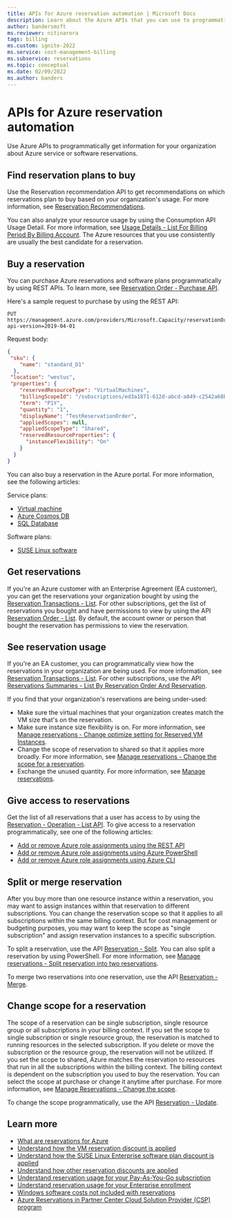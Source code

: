 ```yaml
---
title: APIs for Azure reservation automation | Microsoft Docs
description: Learn about the Azure APIs that you can use to programmatically get reservation information.
author: bandersmsft
ms.reviewer: nitinarora
tags: billing
ms.custom: ignite-2022
ms.service: cost-management-billing
ms.subservice: reservations
ms.topic: conceptual
ms.date: 02/09/2022
ms.author: banders
---
```


# APIs for Azure reservation automation

Use Azure APIs to programmatically get information for your organization about Azure service or software reservations.

## Find reservation plans to buy

Use the Reservation recommendation API to get recommendations on which reservations plan to buy based on your organization's usage. For more information, see [Reservation Recommendations](/rest/api/consumption/reservation-recommendations).

You can also analyze your resource usage by using the Consumption API Usage Detail. For more information, see [Usage Details - List For Billing Period By Billing Account](/rest/api/consumption/usagedetails/list#billingaccountusagedetailslistforbillingperiod-legacy). The Azure resources that you use consistently are usually the best candidate for a reservation.

## Buy a reservation

You can purchase Azure reservations and software plans programmatically by using REST APIs. To learn more, see [Reservation Order - Purchase API](/rest/api/reserved-vm-instances/reservationorder/purchase).

Here's a sample request to purchase by using the REST API:

```http
PUT https://management.azure.com/providers/Microsoft.Capacity/reservationOrders/<GUID>?api-version=2019-04-01
```

Request body:

```json
{
 "sku": {
    "name": "standard_D1"
  },
 "location": "westus",
 "properties": {
    "reservedResourceType": "VirtualMachines",
    "billingScopeId": "/subscriptions/ed3a1871-612d-abcd-a849-c2542a68be83",
    "term": "P1Y",
    "quantity": "1",
    "displayName": "TestReservationOrder",
    "appliedScopes": null,
    "appliedScopeType": "Shared",
    "reservedResourceProperties": {
      "instanceFlexibility": "On"
    }
  }
}
```

You can also buy a reservation in the Azure portal. For more information, see the following articles:

Service plans:
- [Virtual machine](../../virtual-machines/prepay-reserved-vm-instances.md?toc=/azure/cost-management-billing/reservations/toc.json)
- [Azure Cosmos DB](../../cosmos-db/cosmos-db-reserved-capacity.md?toc=/azure/cost-management-billing/reservations/toc.json)
- [SQL Database](/azure/azure-sql/database/reserved-capacity-overview?toc=/azure/cost-management-billing/reservations/toc.json)

Software plans:
- [SUSE Linux software](../../virtual-machines/linux/prepay-suse-software-charges.md?toc=/azure/cost-management-billing/reservations/toc.json)

## Get reservations

If you're an Azure customer with an Enterprise Agreement (EA customer), you can get the reservations your organization bought by using the [Reservation Transactions - List](/rest/api/consumption/reservation-transactions/list). For other subscriptions, get the list of reservations you bought and have permissions to view by using the API [Reservation Order - List](/rest/api/reserved-vm-instances/reservationorder/list). By default, the account owner or person that bought the reservation has permissions to view the reservation.

## See reservation usage

If you're an EA customer, you can programmatically view how the reservations in your organization are being used. For more information, see
[Reservation Transactions - List](/rest/api/consumption/reservation-transactions/list). For other subscriptions, use the API [Reservations Summaries - List By Reservation Order And Reservation](/rest/api/consumption/reservationssummaries/listbyreservationorderandreservation).

If you find that your organization's reservations are being under-used:

- Make sure the virtual machines that your organization creates match the VM size that's on the reservation.
- Make sure instance size flexibility is on. For more information, see [Manage reservations - Change optimize setting for Reserved VM Instances](manage-reserved-vm-instance.md#change-optimize-setting-for-reserved-vm-instances).
- Change the scope of reservation to shared so that it applies more broadly. For more information, see [Manage reservations - Change the scope for a reservation](manage-reserved-vm-instance.md#change-the-reservation-scope).
- Exchange the unused quantity. For more information, see [Manage reservations](manage-reserved-vm-instance.md).

## Give access to reservations

Get the list of all reservations that a user has access to by using the [Reservation - Operation - List API](/rest/api/reserved-vm-instances/reservationorder/list). To give access to a reservation programmatically, see one of the following articles:

- [Add or remove Azure role assignments using the REST API](../../role-based-access-control/role-assignments-rest.md)
- [Add or remove Azure role assignments using Azure PowerShell](../../role-based-access-control/role-assignments-powershell.md)
- [Add or remove Azure role assignments using Azure CLI](../../role-based-access-control/role-assignments-cli.md)

## Split or merge reservation

After you buy more than one resource instance within a reservation, you may want to assign instances within that reservation to different subscriptions. You can change the reservation scope so that it applies to all subscriptions within the same billing context. But for cost management or budgeting purposes, you may want to keep the scope as "single subscription" and assign reservation instances to a specific subscription.

To split a reservation, use the API [Reservation - Split](/rest/api/reserved-vm-instances/reservation/split). You can also split a reservation by using PowerShell. For more information, see [Manage reservations - Split reservation into two reservations](manage-reserved-vm-instance.md#split-a-single-reservation-into-two-reservations).

To merge two reservations into one reservation, use the API [Reservation - Merge](/rest/api/reserved-vm-instances/reservation/merge).

## Change scope for a reservation

The scope of a reservation can be single subscription, single resource group or all subscriptions in your billing context. If you set the scope to single subscription or single resource group, the reservation is matched to running resources in the selected subscription. If you delete or move the subscription or the resource group, the reservation will not be utilized.  If you set the scope to shared, Azure matches the reservation to resources that run in all the subscriptions within the billing context. The billing context is dependent on the subscription you used to buy the reservation. You can select the scope at purchase or change it anytime after purchase. For more information, see [Manage Reservations - Change the scope](manage-reserved-vm-instance.md#change-the-reservation-scope).

To change the scope programmatically, use the API [Reservation - Update](/rest/api/reserved-vm-instances/reservation/update).

## Learn more

- [What are reservations for Azure](save-compute-costs-reservations.md)
- [Understand how the VM reservation discount is applied](../manage/understand-vm-reservation-charges.md)
- [Understand how the SUSE Linux Enterprise software plan discount is applied](understand-suse-reservation-charges.md)
- [Understand how other reservation discounts are applied](understand-reservation-charges.md)
- [Understand reservation usage for your Pay-As-You-Go subscription](understand-reserved-instance-usage.md)
- [Understand reservation usage for your Enterprise enrollment](understand-reserved-instance-usage-ea.md)
- [Windows software costs not included with reservations](reserved-instance-windows-software-costs.md)
- [Azure Reservations in Partner Center Cloud Solution Provider (CSP) program](/partner-center/azure-reservations)
